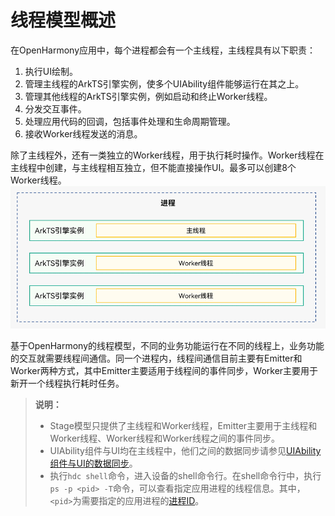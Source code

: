 # 线程模型概述

在OpenHarmony应用中，每个进程都会有一个主线程，主线程具有以下职责：

1. 执行UI绘制。
2. 管理主线程的ArkTS引擎实例，使多个UIAbility组件能够运行在其之上。
3. 管理其他线程的ArkTS引擎实例，例如启动和终止Worker线程。
4. 分发交互事件。
5. 处理应用代码的回调，包括事件处理和生命周期管理。
6. 接收Worker线程发送的消息。

除了主线程外，还有一类独立的Worker线程，用于执行耗时操作。Worker线程在主线程中创建，与主线程相互独立，但不能直接操作UI。最多可以创建8个Worker线程。  
![thread-model-stage](figures/thread-model-stage.png)

基于OpenHarmony的线程模型，不同的业务功能运行在不同的线程上，业务功能的交互就需要线程间通信。同一个进程内，线程间通信目前主要有Emitter和Worker两种方式，其中Emitter主要适用于线程间的事件同步，Worker主要用于新开一个线程执行耗时任务。

> **说明：**
>
> - Stage模型只提供了主线程和Worker线程，Emitter主要用于主线程和Worker线程、Worker线程和Worker线程之间的事件同步。
> - UIAbility组件与UI均在主线程中，他们之间的数据同步请参见[UIAbility组件与UI的数据同步](uiability-data-sync-with-ui.md)。
> - 执行`hdc shell`命令，进入设备的shell命令行。在shell命令行中，执行`ps -p <pid> -T`命令，可以查看指定应用进程的线程信息。其中，`<pid>`为需要指定的应用进程的[进程ID](process-model-stage.md)。
